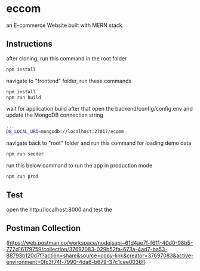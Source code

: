 # eccom

an E-commerce Website built with MERN stack.

## Instructions

after cloning, run this command in the root folder
```bash
npm install
```
navigate to "frontend" folder, run these commands 
```bash
npm install
npm run build
```
wait for application build
after that open the backend/config/config.env
and update the MongoDB connection string
```bash
...
DB_LOCAL_URI=mongodb://localhost:27017/ecomm
```

navigate back to "root" folder and run this command for loading demo data
```bash
npm run seeder
```

run this below command to run the app in production mode
```bash
npm run prod
```


## Test
open the http://localhost:8000 and test the 

## Postman Collection
(https://web.postman.co/workspace/nodejsapi~61d4ae7f-f611-40d0-98b5-772d16179759/collection/37697083-029b52fa-673a-4ad7-ba53-88793b120d7f?action=share&source=copy-link&creator=37697083&active-environment=0fc3f74f-7990-4da6-b679-37c1cee0036f)


